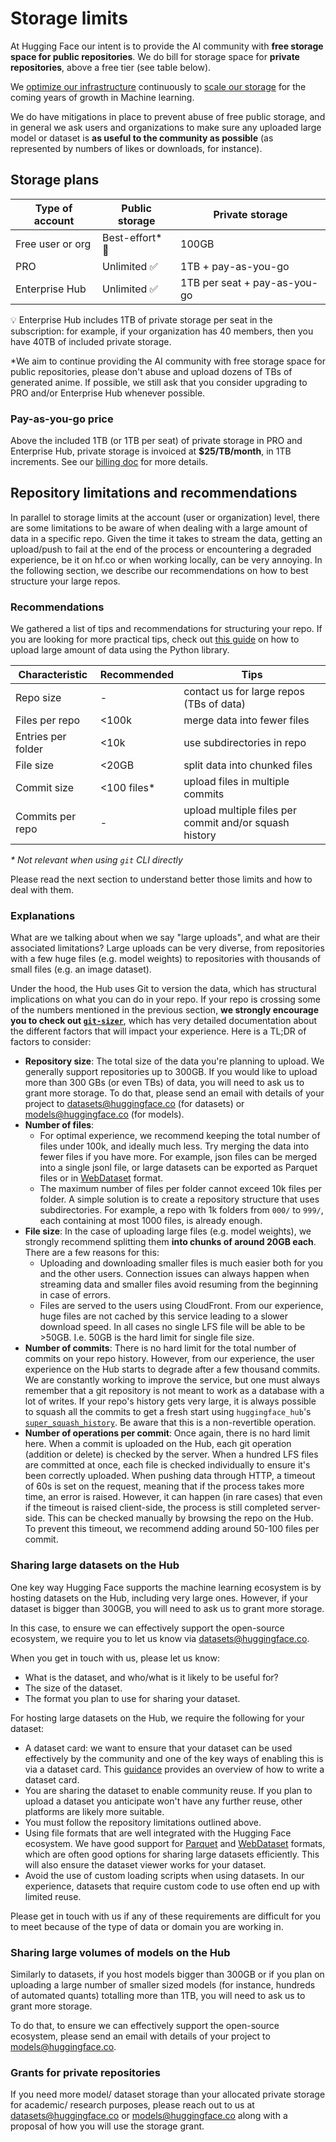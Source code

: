 # Storage limits

At Hugging Face our intent is to provide the AI community with **free storage space for public repositories**. We do bill for storage space for **private repositories**, above a free tier (see table below).

We [optimize our infrastructure](https://huggingface.co/blog/xethub-joins-hf) continuously to [scale our storage](https://x.com/julien_c/status/1821540661973160339) for the coming years of growth in Machine learning.

We do have mitigations in place to prevent abuse of free public storage, and in general we ask users and organizations to make sure any uploaded large model or dataset is **as useful to the community as possible** (as represented by numbers of likes or downloads, for instance).

## Storage plans

| Type of account  | Public storage | Private storage              |
| ---------------- | -------------- | ---------------------------- |
| Free user or org | Best-effort* 🙏| 100GB                        |
| PRO              | Unlimited ✅   | 1TB + pay-as-you-go          |
| Enterprise Hub   | Unlimited ✅   | 1TB per seat + pay-as-you-go |

💡 Enterprise Hub includes 1TB of private storage per seat in the subscription: for example, if your organization has 40 members, then you have 40TB of included private storage.

*We aim to continue providing the AI community with free storage space for public repositories, please don't abuse and upload dozens of TBs of generated anime. If possible, we still ask that you consider upgrading to PRO and/or Enterprise Hub whenever possible.

### Pay-as-you-go price

Above the included 1TB (or 1TB per seat) of private storage in PRO and Enterprise Hub, private storage is invoiced at **$25/TB/month**, in 1TB increments. See our [billing doc](./billing) for more details.

## Repository limitations and recommendations

In parallel to storage limits at the account (user or organization) level, there are some limitations to be aware of when dealing with a large amount of data in a specific repo. Given the time it takes to stream the data,
getting an upload/push to fail at the end of the process or encountering a degraded experience, be it on hf.co or when working locally, can be very annoying. In the following section, we describe our recommendations on how to best structure your large repos.

### Recommendations

We gathered a list of tips and recommendations for structuring your repo. If you are looking for more practical tips, check out [this guide](https://huggingface.co/docs/huggingface_hub/main/en/guides/upload#tips-and-tricks-for-large-uploads) on how to upload large amount of data using the Python library.


| Characteristic     | Recommended        | Tips                                                   |
| ----------------   | ------------------ | ------------------------------------------------------ |
| Repo size          | -                  | contact us for large repos (TBs of data)               |
| Files per repo     | <100k              | merge data into fewer files                            |
| Entries per folder | <10k               | use subdirectories in repo                             |
| File size          | <20GB              | split data into chunked files                          |
| Commit size        | <100 files*        | upload files in multiple commits                       |
| Commits per repo   | -                  | upload multiple files per commit and/or squash history |

_* Not relevant when using `git` CLI directly_

Please read the next section to understand better those limits and how to deal with them.

### Explanations

What are we talking about when we say "large uploads", and what are their associated limitations? Large uploads can be
very diverse, from repositories with a few huge files (e.g. model weights) to repositories with thousands of small files
(e.g. an image dataset).

Under the hood, the Hub uses Git to version the data, which has structural implications on what you can do in your repo.
If your repo is crossing some of the numbers mentioned in the previous section, **we strongly encourage you to check out [`git-sizer`](https://github.com/github/git-sizer)**,
which has very detailed documentation about the different factors that will impact your experience. Here is a TL;DR of factors to consider:

- **Repository size**: The total size of the data you're planning to upload. We generally support repositories up to 300GB. If you would like to upload more than 300 GBs (or even TBs) of data, you will need to ask us to grant more storage. To do that, please send an email with details of your project to datasets@huggingface.co (for datasets) or models@huggingface.co (for models).
- **Number of files**:
    - For optimal experience, we recommend keeping the total number of files under 100k, and ideally much less. Try merging the data into fewer files if you have more.
      For example, json files can be merged into a single jsonl file, or large datasets can be exported as Parquet files or in [WebDataset](https://github.com/webdataset/webdataset) format.
    - The maximum number of files per folder cannot exceed 10k files per folder. A simple solution is to
      create a repository structure that uses subdirectories. For example, a repo with 1k folders from `000/` to `999/`, each containing at most 1000 files, is already enough.
- **File size**: In the case of uploading large files (e.g. model weights), we strongly recommend splitting them **into chunks of around 20GB each**.
There are a few reasons for this:
    - Uploading and downloading smaller files is much easier both for you and the other users. Connection issues can always
      happen when streaming data and smaller files avoid resuming from the beginning in case of errors.
    - Files are served to the users using CloudFront. From our experience, huge files are not cached by this service
      leading to a slower download speed.
In all cases no single LFS file will be able to be >50GB. I.e. 50GB is the hard limit for single file size.
- **Number of commits**: There is no hard limit for the total number of commits on your repo history. However, from
our experience, the user experience on the Hub starts to degrade after a few thousand commits. We are constantly working to
improve the service, but one must always remember that a git repository is not meant to work as a database with a lot of
writes. If your repo's history gets very large, it is always possible to squash all the commits to get a
fresh start using `huggingface_hub`'s [`super_squash_history`](https://huggingface.co/docs/huggingface_hub/main/en/package_reference/hf_api#huggingface_hub.HfApi.super_squash_history). Be aware that this is a non-revertible operation.
- **Number of operations per commit**: Once again, there is no hard limit here. When a commit is uploaded on the Hub, each
git operation (addition or delete) is checked by the server. When a hundred LFS files are committed at once,
each file is checked individually to ensure it's been correctly uploaded. When pushing data through HTTP,
a timeout of 60s is set on the request, meaning that if the process takes more time, an error is raised. However, it can
happen (in rare cases) that even if the timeout is raised client-side, the process is still
completed server-side. This can be checked manually by browsing the repo on the Hub. To prevent this timeout, we recommend
adding around 50-100 files per commit.

### Sharing large datasets on the Hub

One key way Hugging Face supports the machine learning ecosystem is by hosting datasets on the Hub, including very large ones. However, if your dataset is bigger than 300GB, you will need to ask us to grant more storage.

In this case, to ensure we can effectively support the open-source ecosystem, we require you to let us know via datasets@huggingface.co.

When you get in touch with us, please let us know:

- What is the dataset, and who/what is it likely to be useful for?
- The size of the dataset.
- The format you plan to use for sharing your dataset.

For hosting large datasets on the Hub, we require the following for your dataset:

- A dataset card: we want to ensure that your dataset can be used effectively by the community and one of the key ways of enabling this is via a dataset card. This [guidance](./datasets-cards.md) provides an overview of how to write a dataset card.
- You are sharing the dataset to enable community reuse. If you plan to upload a dataset you anticipate won't have any further reuse, other platforms are likely more suitable.
- You must follow the repository limitations outlined above.
- Using file formats that are well integrated with the Hugging Face ecosystem. We have good support for [Parquet](https://huggingface.co/docs/datasets/v2.19.0/en/loading#parquet) and [WebDataset](https://huggingface.co/docs/datasets/v2.19.0/en/loading#webdataset) formats, which are often good options for sharing large datasets efficiently. This will also ensure the dataset viewer works for your dataset.
- Avoid the use of custom loading scripts when using datasets. In our experience, datasets that require custom code to use often end up with limited reuse.

Please get in touch with us if any of these requirements are difficult for you to meet because of the type of data or domain you are working in.

### Sharing large volumes of models on the Hub

Similarly to datasets, if you host models bigger than 300GB or if you plan on uploading a large number of smaller sized models (for instance, hundreds of automated quants) totalling more than 1TB, you will need to ask us to grant more storage. 

To do that, to ensure we can effectively support the open-source ecosystem, please send an email with details of your project to models@huggingface.co.

### Grants for private repositories

If you need more model/ dataset storage than your allocated private storage for academic/ research purposes, please reach out to us at datasets@huggingface.co or models@huggingface.co along with a proposal of how you will use the storage grant.
